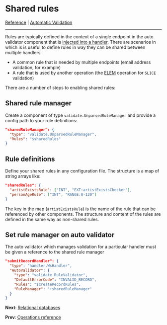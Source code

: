 # Shared rules
[Reference](README.md) | [Automatic Validation](vld-index.md)

---

Rules are typically defined in the context of a single endpoint in the auto validator component that is 
[injected into a handler](vld-enable-rules.md). There are scenarios in which is is useful to define rules
in way they can be shared between multiple handlers:

  * A common rule that is needed by multiple endpoints (email address validation, for example)
  * A rule that is used by another operation (the [ELEM](vld-operations.md) operation for `SLICE` validation)
  
There are a number of steps to enabling shared rules:

## Shared rule manager

Create a component of type `validate.UnparsedRuleManager` and provide a config path to your rule definitions:

```json
"sharedRuleManager": {
  "type": "validate.UnparsedRuleManager",
  "Rules": "$sharedRules"
}
```

## Rule definitions

Define your shared rules in any configuration file. The structure is a map of string arrays like:

```json
"sharedRules": {
  "artistExistsRule": ["INT", "EXT:artistExistsChecker"],
  "personAgeRule": ["INT", "RANGE:0-120"]
}
```

The key in the map (`artistExistsRule`) is the name of the rule that can be referenced by other components. The structure
and content of the rules are defined in the same way as non-shared rules.


## Set rule manager on auto validator

The auto validator which manages validation for a particular handler must be given a reference to the shared rule manager

```json
"submitRecordHandler": {
  "type": "handler.WsHandler",
  "AutoValidator": {
    "type": "validate.RuleValidator",
    "DefaultErrorCode": "INVALID_RECORD",
    "Rules": "$createRecordRules",
    "RuleManager": "+sharedRuleManager"
  }
}
```

**Next**: [Relational databases](db-index.md)

**Prev**: [Operations reference](vld-operations.md)
